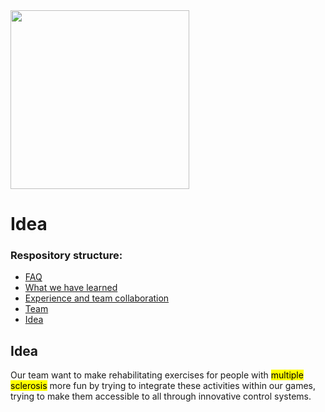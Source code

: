 <img title="" src="https://cdn.discordapp.com/attachments/816631707817869323/816632585970122752/LogoPNG.png" alt="" data-align="center" width="286">

# Idea

### Respository structure:
* [FAQ](https://github.com/PCTO-OneTwoCode/about-us/blob/main/FAQ.md)
* [What we have learned](https://github.com/PCTO-OneTwoCode/about-us/blob/main/WhatWeLearned.md)
* [Experience and team collaboration](https://github.com/PCTO-OneTwoCode/about-us/blob/main/ExperienceAndCollaboration.md)
* [Team](https://github.com/PCTO-OneTwoCode/about-us/blob/main/README.md)
* [Idea](https://github.com/PCTO-OneTwoCode/about-us/blob/main/Idea.md)

## Idea

Our team want to make rehabilitating exercises for people with <mark>multiple sclerosis</mark> more fun by trying to integrate these activities within our games, trying to make them accessible to all through innovative control systems.
